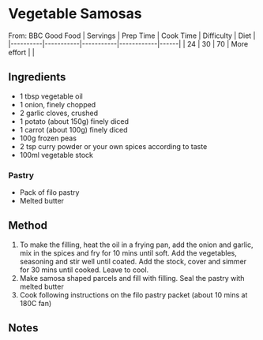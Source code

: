 # Vegetable Samosas
From:  BBC Good Food
| Servings | Prep Time | Cook Time | Difficulty | Diet | 
|----------|-----------|-----------|------------|------|
| 24 | 30 | 70 | More effort |  |

## Ingredients
* 1 tbsp vegetable oil
* 1 onion, finely chopped
* 2 garlic cloves, crushed
* 1 potato (about 150g) finely diced
* 1 carrot (about 100g) finely diced
* 100g frozen peas
* 2 tsp curry powder or your own spices according to taste
* 100ml vegetable stock
### Pastry
* Pack of filo pastry
* Melted butter

## Method
1. To make the filling, heat the oil in a frying pan, add the onion and garlic, mix in the spices and fry for 10 mins until soft. Add the vegetables, seasoning and stir well until coated. Add the stock, cover and simmer for 30 mins until cooked. Leave to cool.
2. Make samosa shaped parcels and fill with filling. Seal the pastry with melted butter
3. Cook following instructions on the filo pastry packet (about 10 mins at 180C fan)

## Notes